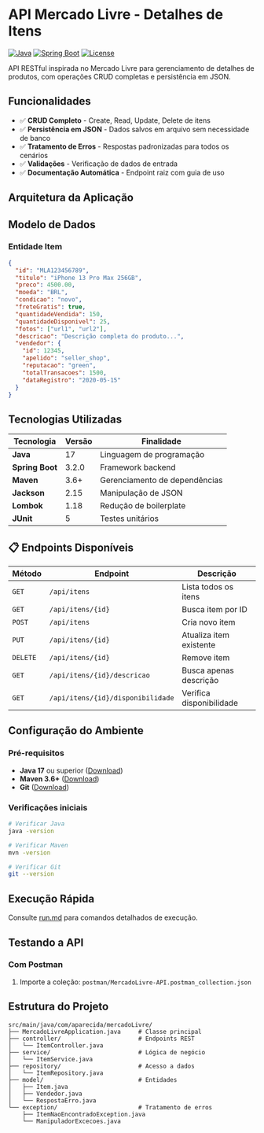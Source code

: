 #  API Mercado Livre - Detalhes de Itens

[![Java](https://img.shields.io/badge/Java-17-blue)](https://java.com)
[![Spring Boot](https://img.shields.io/badge/Spring_Boot-3.2-green)](https://spring.io/projects/spring-boot)
[![License](https://img.shields.io/badge/License-MIT-yellow)](LICENSE)

API RESTful inspirada no Mercado Livre para gerenciamento de detalhes de produtos, com operações CRUD completas e persistência em JSON.

##  Funcionalidades

- ✅ **CRUD Completo** - Create, Read, Update, Delete de itens
- ✅ **Persistência em JSON** - Dados salvos em arquivo sem necessidade de banco
- ✅ **Tratamento de Erros** - Respostas padronizadas para todos os cenários
- ✅ **Validações** - Verificação de dados de entrada
- ✅ **Documentação Automática** - Endpoint raiz com guia de uso

##  Arquitetura da Aplicação


##  Modelo de Dados

### Entidade Item

```JSON
{
  "id": "MLA123456789",
  "titulo": "iPhone 13 Pro Max 256GB",
  "preco": 4500.00,
  "moeda": "BRL",
  "condicao": "novo",
  "freteGratis": true,
  "quantidadeVendida": 150,
  "quantidadeDisponivel": 25,
  "fotos": ["url1", "url2"],
  "descricao": "Descrição completa do produto...",
  "vendedor": {
    "id": 12345,
    "apelido": "seller_shop",
    "reputacao": "green",
    "totalTransacoes": 1500,
    "dataRegistro": "2020-05-15"
  }
}
```

##  Tecnologias Utilizadas

| Tecnologia | Versão | Finalidade |
|------------|---------|------------|
| **Java** | 17 | Linguagem de programação |
| **Spring Boot** | 3.2.0 | Framework backend |
| **Maven** | 3.6+ | Gerenciamento de dependências |
| **Jackson** | 2.15 | Manipulação de JSON |
| **Lombok** | 1.18 | Redução de boilerplate |
| **JUnit** | 5 | Testes unitários |

## 📋 Endpoints Disponíveis

| Método | Endpoint | Descrição |
|--------|----------|-----------|
| `GET` | `/api/itens` | Lista todos os itens |
| `GET` | `/api/itens/{id}` | Busca item por ID |
| `POST` | `/api/itens` | Cria novo item |
| `PUT` | `/api/itens/{id}` | Atualiza item existente |
| `DELETE` | `/api/itens/{id}` | Remove item |
| `GET` | `/api/itens/{id}/descricao` | Busca apenas descrição |
| `GET` | `/api/itens/{id}/disponibilidade` | Verifica disponibilidade |

##  Configuração do Ambiente

### Pré-requisitos
- **Java 17** ou superior ([Download](https://adoptium.net/))
- **Maven 3.6+** ([Download](https://maven.apache.org/))
- **Git** ([Download](https://git-scm.com/))

### Verificações iniciais
```bash
# Verificar Java
java -version

# Verificar Maven
mvn -version

# Verificar Git
git --version
```

##  Execução Rápida

Consulte [run.md](run.md) para comandos detalhados de execução.

##  Testando a API

### Com Postman
1. Importe a coleção: `postman/MercadoLivre-API.postman_collection.json`


##  Estrutura do Projeto

```
src/main/java/com/aparecida/mercadoLivre/
├── MercadoLivreApplication.java     # Classe principal
├── controller/                      # Endpoints REST
│   └── ItemController.java
├── service/                         # Lógica de negócio
│   └── ItemService.java
├── repository/                      # Acesso a dados
│   └── ItemRepository.java
├── model/                           # Entidades
│   ├── Item.java
│   ├── Vendedor.java
│   └── RespostaErro.java
└── exception/                       # Tratamento de erros
    ├── ItemNaoEncontradoException.java
    └── ManipuladorExcecoes.java
```

